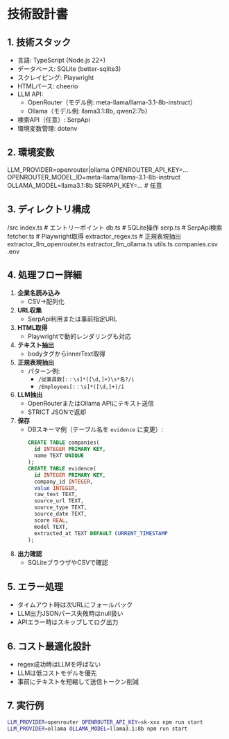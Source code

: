 # 技術設計書
## 1. 技術スタック
- 言語: TypeScript (Node.js 22+)
- データベース: SQLite (better-sqlite3)
- スクレイピング: Playwright
- HTMLパース: cheerio
- LLM API:
  - OpenRouter（モデル例: meta-llama/llama-3.1-8b-instruct）
  - Ollama（モデル例: llama3.1:8b, qwen2:7b）
- 検索API（任意）: SerpApi
- 環境変数管理: dotenv

## 2. 環境変数
LLM_PROVIDER=openrouter|ollama
OPENROUTER_API_KEY=...
OPENROUTER_MODEL_ID=meta-llama/llama-3.1-8b-instruct
OLLAMA_MODEL=llama3.1:8b
SERPAPI_KEY=... # 任意

## 3. ディレクトリ構成

/src
index.ts # エントリーポイント
db.ts # SQLite操作
serp.ts # SerpApi検索
fetcher.ts # Playwright取得
extractor_regex.ts # 正規表現抽出
extractor_llm_openrouter.ts
extractor_llm_ollama.ts
utils.ts
companies.csv
.env


## 4. 処理フロー詳細
1. **企業名読み込み**
   - CSV→配列化
2. **URL収集**
   - SerpApi利用または事前指定URL
3. **HTML取得**
   - Playwrightで動的レンダリングも対応
4. **テキスト抽出**
   - bodyタグからinnerText取得
5. **正規表現抽出**
   - パターン例:
     - `/従業員数[:：\s]*([\d,]+)\s*名?/i`
     - `/Employees[:：\s]*([\d,]+)/i`
6. **LLM抽出**
   - OpenRouterまたはOllama APIにテキスト送信
   - STRICT JSONで返却
7. **保存**
   - DBスキーマ例（テーブル名を `evidence` に変更）:
     ```sql
     CREATE TABLE companies(
       id INTEGER PRIMARY KEY,
       name TEXT UNIQUE
     );
     CREATE TABLE evidence(
       id INTEGER PRIMARY KEY,
       company_id INTEGER,
       value INTEGER,
       raw_text TEXT,
       source_url TEXT,
       source_type TEXT,
       source_date TEXT,
       score REAL,
       model TEXT,
       extracted_at TEXT DEFAULT CURRENT_TIMESTAMP
     );
     ```
8. **出力確認**
   - SQLiteブラウザやCSVで確認

## 5. エラー処理
- タイムアウト時は次URLにフォールバック
- LLM出力JSONパース失敗時はnull扱い
- APIエラー時はスキップしてログ出力

## 6. コスト最適化設計
- regex成功時はLLMを呼ばない
- LLMは低コストモデルを優先
- 事前にテキストを短縮して送信トークン削減

## 7. 実行例
```bash
LLM_PROVIDER=openrouter OPENROUTER_API_KEY=sk-xxx npm run start
LLM_PROVIDER=ollama OLLAMA_MODEL=llama3.1:8b npm run start

